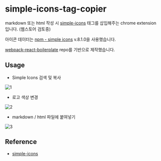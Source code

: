 # simple-icons-tag-copier

markdown 또는 html 작성 시 [simple-icons](https://github.com/simple-icons/simple-icons) 태그를 삽입해주는 chrome extension입니다. (웹스토어 검토중)

아이콘 데이터는 [npm - simple icons](https://www.npmjs.com/package/simple-icons) v.8.1.0을 사용했습니다.

[webpack-react-boilerplate](https://github.com/SeungheonShin/webpack-react-boilerplate) repo를 기반으로 제작했습니다.

## Usage

- Simple Icons 검색 및 복사

![1](https://user-images.githubusercontent.com/75475398/210167883-9b9366e9-b3a5-4c98-8cfa-5c3b2659f456.gif)

- 로고 색상 변경

![2](https://user-images.githubusercontent.com/75475398/210168064-3665fe26-94f7-4520-abdd-d9b9f4146431.gif)

- markdown / html 파일에 붙여넣기

![3](https://user-images.githubusercontent.com/75475398/210168030-b4642c4d-a95a-45b3-b782-aaa17aae51eb.gif)

## Reference

- [simple-icons](https://github.com/simple-icons/simple-icons)
